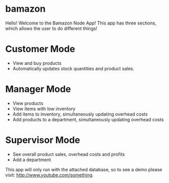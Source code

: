 # bamazon


Hello! Welcome to the Bamazon Node App! 
This app has three sections, which allows the user to do different things!

# Customer Mode # 
 * View and buy products
 * Automatically updates stock quantities and product sales.

 # Manager Mode # 
 * View products
 * View items with low inventory
 * Add items to inventory, simultaneously updating overhead costs
 * Add products to a department, simultaneously updating overhead costs

 # Supervisor Mode #
 * See overall product sales, overhead costs and profits
 * Add a department

This app will only run with the attached database, so to see a demo please visit: http://www.youtube.com/something.
